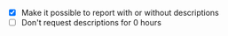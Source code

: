 - [x] Make it possible to report with or without descriptions
- [ ] Don't request descriptions for 0 hours